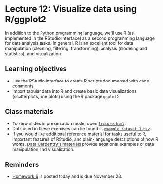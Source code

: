 # Lecture 12: Visualize data using R/ggplot2

In addition to the Python programming language, we'll use R (as implemented in the RStudio interface) as a second programming language for data analysis tasks. In general, R is an excellent tool for data manipulation (cleaning, filtering, transforming), analysis (modeling and statistics), and visualization. 

## Learning objectives

- Use the RStudio interface to create R scripts documented with code comments
- Import tabular data into R and create basic data visualizations (scatterplots, line plots) using the R package `ggplot2`

## Class materials

- To view slides in presentation mode, open [`lecture.html`](lecture.html). 
- Data used in these exercises can be found in [`example_dataset_1.tsv`](data/example_dataset_1.tsv).
- If you would like additional reference material for tasks useful to R, important features of RStudio, and plain-language descriptions of how R works, [Data Carpentry's materials](https://datacarpentry.org/R-ecology-lesson/index.html) provide additional examples of data manipulation and visualization.

## Reminders

- [Homework 6](../../homeworks/homework06/) is posted today and is due November 23. 
